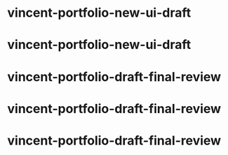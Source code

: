 # vincent-portfolio-new-ui-draft
# vincent-portfolio-new-ui-draft
# vincent-portfolio-draft-final-review
# vincent-portfolio-draft-final-review
# vincent-portfolio-draft-final-review
